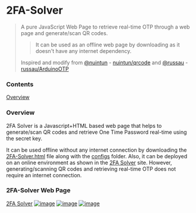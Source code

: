 # 2FA-Solver

> A pure JavaScript Web Page to retrieve real-time OTP through a web page and generate/scan QR codes.
> > It can be used as an offline web page by downloading as it doesn't have any internet dependency.
> 
> Inspired and modify from [@nuintun](https://github.com/nuintun/) - [nuintun/qrcode](https://github.com/nuintun/qrcode) and [@russau](https://github.com/russau/) - [russau/ArduinoOTP](https://github.com/russau/ArduinoOTP)


### Contents
[Overview](#overview)


### Overview

2FA Solver is a Javascript+HTML based web page that helps to generate/scan QR codes and retrieve One Time Password real-time using the secret key.

It can be used offline without any internet connection by downloading the [2FA-Solver.html](https://github.com/iamyuthan/2FA-Solver/blob/Master/2FA-Solver.html) file along with the [configs](https://github.com/iamyuthan/2FA-Solver/tree/Master/configs) folder. 
Also, it can be deployed on an online environment as shown in the [2FA Solver](https://iamyuthan.github.io/2FA-Solver/2FA-Solver.html) site. However, generating/scanning QR codes and retrieving real-time OTP does not require an internet connection.


### 2FA-Solver Web Page

[2FA Solver](https://iamyuthan.github.io/2FA-Solver/2FA-Solver.html)
[![image](https://user-images.githubusercontent.com/83505381/146644045-77a02748-dbf2-4cd6-ae24-b8afda18b416.png)](https://iamyuthan.github.io/2FA-Solver/2FA-Solver.html)
[![image](https://user-images.githubusercontent.com/83505381/146644072-5d906961-00b4-4c13-a59a-46e095d1ee3b.png)](https://iamyuthan.github.io/2FA-Solver/2FA-Solver.html)
[![image](https://user-images.githubusercontent.com/83505381/146644089-00e32adf-9474-4b2a-8df7-929f3bd6c178.png)](https://iamyuthan.github.io/2FA-Solver/2FA-Solver.html)



